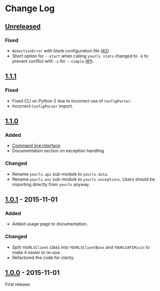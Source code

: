 # Change Log

## [Unreleased][unreleased]
### Fixed
- `NoSectionError` with blank configuration file ([#2])
- Short option for `--start` when calling `yourls stats` changed to `-b` to prevent conflict with `-s` for `--simple` ([#1]).

## [1.1.1]
### Fixed
- Fixed CLI on Python 2 due to incorrect use of `ConfigParser`.
- Incorrect `ConfigParser` import.

## [1.1.0]
### Added
- [Command line interface](http://yourls-python.readthedocs.org/en/latest/cli.html).
- Documentation section on exception handling.

### Changed
- Rename `yourls.api` sub-module to `yourls.data`.
- Rename `yourls.exc` sub-module to `yourls.exceptions`. Users should be importing directly from `yourls` anyway.

## [1.0.1] - 2015-11-01
### Added
- Added usage page to documentation.

### Changed
- Split `YOURLSClient` class into `YOURLSClientBase` and `YOURLSAPIMixin` to make it easier to re-use.
- Refactored the code for clarity.

## [1.0.0] - 2015-11-01

First release.

[unreleased]: https://github.com/RazerM/yourls-python/compare/1.1.1...HEAD
[1.1.1]: https://github.com/RazerM/yourls-python/compare/1.1.0...1.1.1
[1.1.0]: https://github.com/RazerM/yourls-python/compare/1.0.1...1.1.0
[1.0.1]: https://github.com/RazerM/yourls-python/compare/1.0.0...1.0.1
[1.0.0]: https://github.com/RazerM/yourls-python/compare/01e4bf7b77738eaca1246e238266887e009e0dbb...1.0.0

[#1]: https://github.com/RazerM/yourls-python/issues/1
[#2]: https://github.com/RazerM/yourls-python/issues/2
